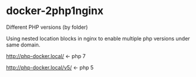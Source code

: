 # docker-2php1nginx
Different PHP versions (by folder)

Using nested location blocks in nginx to enable multiple php versions under same domain.

http://php-docker.local/   <- php 7

http://php-docker.local/v5/   <- php 5
